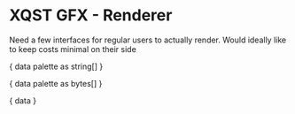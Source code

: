 # XQST GFX - Renderer

Need a few interfaces for regular users to actually render. Would ideally like to keep costs minimal on their side

{
data
palette as string[]
}

{
data
palette as bytes[]
}

{
data
}
